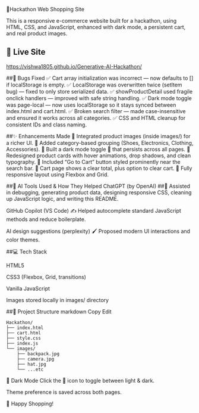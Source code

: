 🛒Hackathon Web Shopping Site

This is a responsive e-commerce website built for a hackathon, using HTML, CSS, and JavaScript, enhanced with dark mode, a persistent cart, and real product images.

## 🚀 Live Site
https://vishwa1805.github.io/Generative-AI-Hackathon/



##🐞 Bugs Fixed
✅ Cart array initialization was incorrect — now defaults to [] if localStorage is empty.
✅ LocalStorage was overwritten twice (setItem bug) — fixed to only store serialized data.
✅ showProductDetail used fragile onclick handlers — improved with safe string handling.
✅ Dark mode toggle was page-local — now uses localStorage so it stays synced between index.html and cart.html.
✅ Broken search filter — made case-insensitive and ensured it works across all categories.
✅ CSS and HTML cleanup for consistent IDs and class naming.

##✨ Enhancements Made
🌟 Integrated product images (inside images/) for a richer UI.
🌟 Added category-based grouping (Shoes, Electronics, Clothing, Accessories).
🌟 Built a dark mode toggle 🌙 that persists across all pages.
🌟 Redesigned product cards with hover animations, drop shadows, and clean typography.
🌟 Included “Go to Cart” button styled prominently near the search bar.
🌟 Cart page shows a clear total, plus option to clear cart.
🌟 Fully responsive layout using Flexbox and Grid.

##🤖 AI Tools Used & How They Helped
ChatGPT (by OpenAI)
##🚀 Assisted in debugging, generating product data, designing responsive CSS, cleaning up JavaScript logic, and writing this README.

GitHub Copilot (VS Code)
✍ Helped autocomplete standard JavaScript methods and reduce boilerplate.

AI design suggestions (perplexity)
🖌 Proposed modern UI interactions and color themes.

##💻 Tech Stack

HTML5

CSS3 (Flexbox, Grid, transitions)

Vanilla JavaScript

Images stored locally in images/ directory

##📂 Project Structure
markdown
Copy
Edit
```
Hackathon/
├── index.html
├── cart.html
├── style.css
├── index.js
└── images/
    ├── backpack.jpg
    ├── camera.jpg
    ├── hat.jpg
    └── ...etc
```
🌙 Dark Mode
Click the 🌙 icon to toggle between light & dark.

Theme preference is saved across both pages.

🚀 Happy Shopping!
